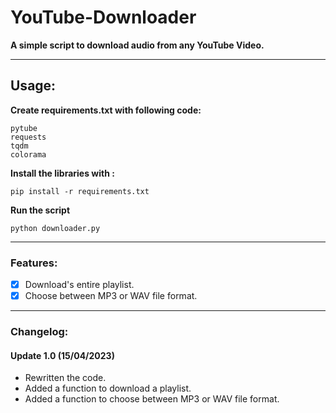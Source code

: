 # YouTube-Downloader
__A simple script to download audio from any YouTube Video.__
- - - -

## Usage:
__Create requirements.txt with following code:__

```
pytube
requests
tqdm
colorama
```
__Install the libraries with :__
```
pip install -r requirements.txt
```
__Run the script__
```
python downloader.py
```
- - - -

### Features:
- [x] Download's entire playlist.
- [x] Choose between MP3 or WAV file format.
- - - -

### Changelog:
#### Update 1.0 (15/04/2023)
* Rewritten the code.
* Added a function to download a playlist.
* Added a function to choose between MP3 or WAV file format.
